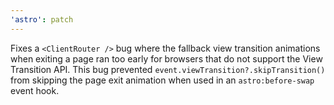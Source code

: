 ```yaml
---
'astro': patch
---
```


Fixes a `<ClientRouter />` bug where the fallback view transition animations when exiting a page
ran too early for browsers that do not support the View Transition API.
This bug prevented `event.viewTransition?.skipTransition()` from skipping the page exit animation
when used in an `astro:before-swap` event hook.
